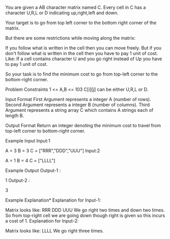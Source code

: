 You are given a AB character matrix named C. Every cell in C has a character U,R,L or D indicating up,right,left and down.

Your target is to go from top left corner to the bottom right corner of the matrix.

But there are some restrictions while moving along the matrix:

If you follow what is written in the cell then you can move freely.
But if you don't follow what is written in the cell then you have to pay 1 unit of cost.
Like: If a cell contains character U and you go right instead of Up you have to pay 1 unit of cost.

So your task is to find the minimum cost to go from top-left corner to the bottom-right corner.



Problem Constraints
1 <= A,B <= 103
C[i][j] can be either U,R,L or D.


Input Format
First Argument represents a integer A (number of rows).
Second Argument represents a integer B (number of columns).
Third Argument represents a string array C which contains A strings each of length B.


Output Format
 Return an integer denoting the minimum cost to travel from top-left corner to bottom-right corner.



Example Input
Input:1

 A = 3
 B = 3
 C = ["RRR","DDD","UUU"]
Input:2

 A = 1
 B = 4
 C = ["LLLL"]


Example Output
Output-1 :

 1
Output-2 :

 3


Example Explanation*
Explanation for Input-1:

 Matrix looks like: RRR
                    DDD
                    UUU
 We go right two times and down two times.
 So from top-right cell we are going down though right is given so this incurs a cost of 1.
Explanation for Input-2:

 Matrix looks like: LLLL
 We go right three times.
